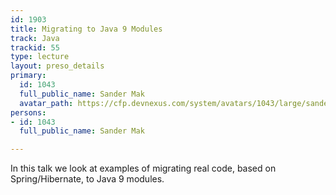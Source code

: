 ```yaml
---
id: 1903
title: Migrating to Java 9 Modules
track: Java
trackid: 55
type: lecture
layout: preso_details
primary:
  id: 1043
  full_public_name: Sander Mak
  avatar_path: https://cfp.devnexus.com/system/avatars/1043/large/sander_mak_sq_small.jpg?1510606834
persons:
- id: 1043
  full_public_name: Sander Mak

---
```

In this talk we look at examples of migrating real code, based on  Spring/Hibernate, to Java 9 modules.